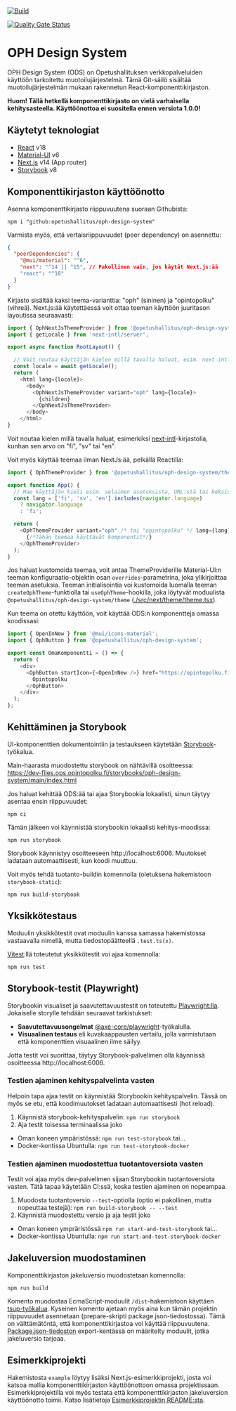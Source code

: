 [![Build](https://github.com/Opetushallitus/oph-design-system/actions/workflows/build.yml/badge.svg)](https://github.com/Opetushallitus/oph-design-system/actions/workflows/build.yml)

[![Quality Gate Status](https://sonarcloud.io/api/project_badges/measure?project=Opetushallitus_oph-design-system&metric=alert_status)](https://sonarcloud.io/summary/new_code?id=Opetushallitus_oph-design-system)

# OPH Design System

OPH Design System (ODS) on Opetushallituksen verkkopalveluiden käyttöön tarkoitettu muotoilujärjestelmä.
Tämä Git-säilö sisältää muotoilujärjestelmän mukaan rakennetun React-komponenttikirjaston.

**Huom! Tällä hetkellä komponenttikirjasto on vielä varhaisella kehitysasteella. Käyttöönottoa ei suositella ennen versiota 1.0.0!**

## Käytetyt teknologiat

- [React](https://react.dev/) v18
- [Material-UI](https://mui.com/material-ui/getting-started/) v6
- [Next.js](https://nextjs.org/) v14 (App router)
- [Storybook](https://storybook.js.org/) v8

## Komponenttikirjaston käyttöönotto

Asenna komponenttikirjasto riippuvuutena suoraan Githubista:

```
npm i "github:opetushallitus/oph-design-system"
```

Varmista myös, että vertaisriippuvuudet (peer dependency) on asennettu:

```json
{
  "peerDependencies": {
    "@mui/material": "^6",
    "next": "^14 || ^15", // Pakollinen vain, jos käytät Next.js:ää
    "react": "^18"
  }
}
```

Kirjasto sisältää kaksi teema-varianttia: "oph" (sininen) ja "opintopolku" (vihreä).
Next.js:ää käytettäessä voit ottaa teeman käyttöön juuritason layoutissa seuraavasti:

```js
import { OphNextJsThemeProvider } from '@opetushallitus/oph-design-system/next/theme';
import { getLocale } from 'next-intl/server';

export async function RootLayout() {

  // Voit noutaa käyttäjän kielen millä tavalla haluat, esim. next-intl-kirjastolla
  const locale = await getLocale();
  return (
    <html lang={locale}>
      <body>
        <OphNextJsThemeProvider variant="oph" lang={locale}>
          {children}
        </OphNextJsThemeProvider>
      </body>
    </html>
}
```

Voit noutaa kielen millä tavalla haluat, esimerkiksi [next-intl](https://next-intl-docs.vercel.app/docs/getting-started/app-router/without-i18n-routing)-kirjastolla, kunhan sen arvo on "fi", "sv" tai "en".

Voit myös käyttää teemaa ilman NextJs:ää, pelkällä Reactilla:

```js
import { OphThemeProvider } from '@opetushallitus/oph-design-system/theme';

export function App() {
  // Hae käyttäjän kieli esim. selaimen asetuksista, URL:stä tai keksistä
  const lang = ['fi', 'sv', 'en'].includes(navigator.language)
    ? navigator.language
    : 'fi';

  return (
    <OphThemeProvider variant="oph" /* tai "opintopolku" */ lang={lang}>
      {/*Tähän teemaa käyttävät komponentit*/}
    </OphThemeProvider>
  );
}
```

Jos haluat kustomoida teemaa, voit antaa ThemeProviderille Material-UI:n teeman konfiguraatio-objektin osan `overrides`-parametrina, joka ylikirjoittaa teeman asetuksia.
Teeman initialisointia voi kustomoida luomalla teeman `createOphTheme`-funktiolla tai `useOphTheme`-hookilla, joka löytyvät moduulista `@opetushallitus/oph-design-system/theme` ([./src/next/theme/theme.tsx](./src/next/theme/theme.tsx)).

Kun teema on otettu käyttöön, voit käyttää ODS:n komponentteja omassa koodissasi:

```js
import { OpenInNew } from '@mui/icons-material';
import { OphButton } from '@opetushallitus/oph-design-system';

export const OmaKomponentti = () => {
  return (
    <div>
      <OphButton startIcon={<OpenInNew />} href="https://opintopolku.fi">
        Opintopolku
      </OphButton>
    </div>
  );
};
```

## Kehittäminen ja Storybook

UI-komponenttien dokumentointiin ja testaukseen käytetään [Storybook](https://storybook.js.org/)-työkalua.

Main-haarasta muodostettu storybook on nähtävillä osoitteessa:
https://dev-files.ops.opintopolku.fi/storybooks/oph-design-system/main/index.html

Jos haluat kehittää ODS:ää tai ajaa Storybookia lokaalisti, sinun täytyy asentaa ensin riippuvuudet:

```
npm ci
```

Tämän jälkeen voi käynnistää storybookin lokaalisti kehitys-moodissa:

```
npm run storybook
```

Storybook käynnistyy osoitteeseen http://localhost:6006. Muutokset ladataan automaattisesti, kun koodi muuttuu.

Voit myös tehdä tuotanto-buildin komennolla (oletuksena hakemistoon `storybook-static`):

```
npm run build-storybook
```

## Yksikkötestaus

Moduulin yksikkötestit ovat moduulin kanssa samassa hakemistossa vastaavalla nimellä, mutta tiedostopäätteellä `.test.ts(x)`.

[Vitest](https://vitest.dev):llä toteutetut yksikkötestit voi ajaa komennolla:

```
npm run test
```

## Storybook-testit (Playwright)

Storybookin visualiset ja saavutettavuustestit on toteutettu [Playwright:lla](https://playwright.dev). Jokaiselle storylle tehdään seuraavat tarkistukset:

- **Saavutettavuusongelmat** [@axe-core/playwright](https://github.com/dequelabs/axe-core-npm/blob/develop/packages/playwright/README.md)-työkalulla.
- **Visuaalinen testaus** eli kuvakaappausten vertailu, jolla varmistutaan että komponenttien visuaalinen ilme säilyy.

Jotta testit voi suorittaa, täytyy Storybook-palvelimen olla käynnissä osoitteessa http://localhost:6006.

### Testien ajaminen kehityspalvelinta vasten

Helpoin tapa ajaa testit on käynnistää Storybookin kehityspalvelin. Tässä on myös se etu, että koodimuutokset ladataan automaattisesti (hot reload).

1. Käynnistä storybook-kehityspalvelin: `npm run storybook`
2. Aja testit toisessa terminaalissa joko

- Oman koneen ympäristössä: `npm run test-storybook` tai...
- Docker-kontissa Ubuntulla: `npm run test-storybook-docker`

### Testien ajaminen muodostettua tuotantoversiota vasten

Testit voi ajaa myös dev-palvelimen sijaan Storybookin tuotantoversiota vasten. Tätä tapaa käytetään CI:ssä, koska testien ajaminen on nopeampaa.

1. Muodosta tuotantoversio `--test`-optiolla (optio ei pakollinen, mutta nopeuttaa testejä): `npm run build-storybook -- --test`
2. Käynnistä muodostettu versio ja aja testit joko

- Oman koneen ympräristössä `npm run start-and-test-storybook` tai...
- Docker-kontissa Ubuntulla: `npm run start-and-test-storybook-docker`

## Jakeluversion muodostaminen

Komponenttikirjaston jakeluversio muodostetaan komennolla:

```
npm run build
```

Komento muodostaa EcmaScript-moduulit `/dist`-hakemistoon käyttäen [tsup-työkalua](https://tsup.egoist.dev/). Kyseinen komento ajetaan myös aina kun tämän projektin riippuvuudet asennetaan (prepare-skripti package.json-tiedostossa). Tämä on välttämätöntä, että komponenttikirjastoa voi käyttää riippuvuutena. [Package.json-tiedoston](./package.json) export-kentässä on määritelty moduulit, jotka jakeluversio tarjoaa.

## Esimerkkiprojekti

Hakemistosta `example` löytyy lisäksi Next.js-esimerkkiprojekti, josta voi katsoa mallia komponenttikirjaston käyttöönottoon omassa projektissaan. Esimerkkiprojektilla voi myös testata että komponenttikirjaston jakeluversion käyttöönotto toimii.
Katso lisätietoja [Esimerkkiprojektin README:sta](./example/README.md).
